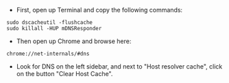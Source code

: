 * First, open up Terminal and copy the following commands:
```
sudo dscacheutil -flushcache
sudo killall -HUP mDNSResponder
```

* Then open up Chrome and browse here:
```
chrome://net-internals/#dns
```
* Look for DNS on the left sidebar, and next to "Host resolver cache", click on the button "Clear Host Cache".